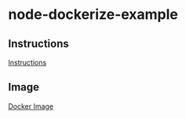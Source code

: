 # node-dockerize-example

## Instructions

[Instructions](dockerhub_pull.png)

## Image

[Docker Image](https://hub.docker.com/r/sawebb/node-image-example)
